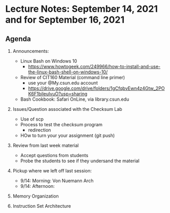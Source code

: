 # Lecture Notes: September 14, 2021 and for September 16, 2021


## Agenda
  1. Announcements:
     - Linux Bash on Windows 10
       - https://www.howtogeek.com/249966/how-to-install-and-use-the-linux-bash-shell-on-windows-10/
     - Review of CIT160 Material (command line primer)
       - use your @My.csun.edu account
       - https://drive.google.com/drive/folders/1gCfqbvEwn4z4Gtw_2POK6F1bileuIvuO?usp=sharing
     - Bash Cookbook: Safari OnLine, via library.csun.edu

  1. Issues/Question associated with the Checksum Lab
     - Use of scp
     - Process to test the checksum program
       - redirection
     - HOw to turn your your assignment (git push)

  1. Review from last week material
     - Accept questions from students
     - Probe the students to see if they undersand the material

  1. Pickup where we left off last session:
     - 9/14: Morning:  Von Nuemann Arch
     - 9/14: Afternoon: 

  1. Memory Organization
  1. Instruction Set Architecture

  


